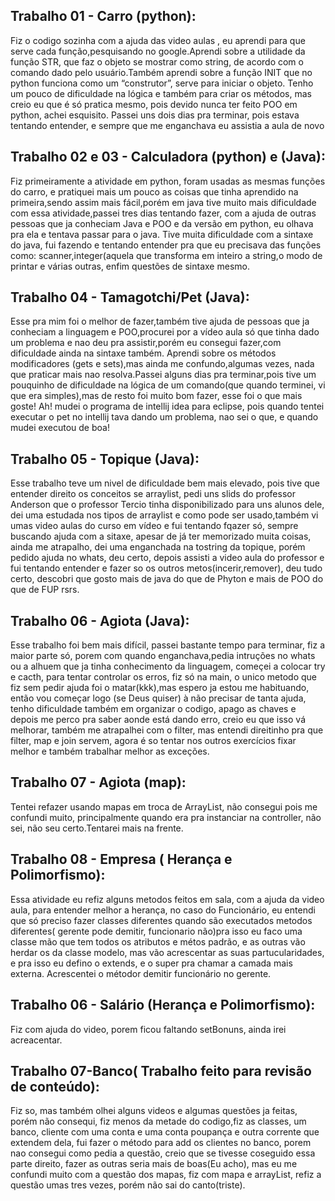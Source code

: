 ## Trabalho 01 - Carro (python): 
   Fiz o codigo sozinha com a ajuda das video aulas , eu aprendi para que serve cada função,pesquisando no google.Aprendi sobre a utilidade da função STR, que faz o objeto se mostrar como string, de acordo com o comando dado pelo usuário.Também aprendi sobre a função INIT que no python funciona como um “construtor”, serve para iniciar o objeto. Tenho um pouco de dificuldade na lógica e também para criar os métodos, mas creio eu que é só pratica mesmo, pois devido nunca ter feito POO em python, achei esquisito. Passei uns dois dias pra terminar, pois estava tentando entender, e sempre que me enganchava eu assistia a aula de novo

## Trabalho 02 e 03 - Calculadora (python) e (Java):
   Fiz primeiramente a atividade em python, foram usadas as mesmas funções do carro, e pratiquei mais um pouco as coisas que tinha aprendido na primeira,sendo assim mais fácil,porém em java tive muito mais dificuldade com essa atividade,passei tres dias tentando fazer, com a ajuda de outras pessoas que ja conheciam Java e POO e da versão em python, eu olhava pra ela e tentava passar para o java. Tive muita dificuldade com a sintaxe do java, fui fazendo e tentando entender pra que eu precisava das funções como: scanner,integer(aquela que transforma em inteiro a string,o modo de printar e várias outras, enfim questões de sintaxe mesmo.

## Trabalho 04 - Tamagotchi/Pet (Java):
   Esse pra mim foi o melhor de fazer,também tive ajuda de pessoas que ja conheciam a linguagem e POO,procurei por a vídeo aula só que tinha dado um problema e nao deu pra assistir,porém eu consegui fazer,com dificuldade ainda na sintaxe também. Aprendi sobre os métodos modificadores (gets e sets),mas ainda me confundo,algumas vezes, nada que praticar mais nao resolva.Passei alguns dias pra terminar,pois tive um pouquinho de dificuldade na lógica de um comando(que quando terminei, vi que era simples),mas de resto foi muito bom fazer, esse foi o que mais goste! Ah! mudei o programa de intellij idea para eclipse, pois quando tentei executar o pet no intellij tava dando um problema, nao sei o que, e quando mudei executou de boa!

## Trabalho 05 - Topique (Java):
   Esse trabalho teve um nivel de dificuldade bem mais elevado, pois tive que entender direito os conceitos se arraylist, pedi uns slids do professor Anderson que o professor Tercio tinha disponibilizado para uns alunos dele, dei uma estudada nos tipos de arraylist e como pode ser usado,também vi umas video aulas do curso em vídeo e fui tentando fqazer só, sempre buscando ajuda com a sitaxe, apesar de já ter memorizado muita coisas, ainda me atrapalho, dei uma enganchada na tostring da topique, porém pedido ajuda no whats, deu certo, depois assisti a video aula do professor e fui tentando entender e fazer so os outros metos(incerir,remover), deu tudo certo, descobri que gosto mais de java do que de Phyton e mais de POO do que de FUP rsrs.
## Trabalho 06 - Agiota (Java):
 Esse trabalho foi bem mais difícil, passei bastante tempo para terminar, fiz a maior parte só, porem com quando enganchava,pedia intruções no whats ou a alhuem que ja tinha conhecimento da linguagem, começei a colocar try e cacth, para tentar controlar os erros, fiz só na main, o unico metodo que fiz sem pedir ajuda foi o matar(kkk),mas espero ja estou me  habituando, então vou começar logo (se Deus quiser) à não precisar de tanta ajuda, tenho dificuldade também em organizar o codigo, apago as chaves e depois me perco pra saber aonde está dando erro, creio eu que isso vá melhorar, também me atrapalhei com o filter, mas entendi direitinho pra que filter, map e join servem, agora é so tentar nos outros exercícios fixar melhor e também trabalhar melhor as exceções. 
 
## Trabalho 07 - Agiota (map):
Tentei refazer usando mapas em troca de ArrayList, não consegui pois me confundi muito, principalmente quando era pra instanciar na controller, não sei, não seu certo.Tentarei mais na frente.
## Trabalho 08 - Empresa ( Herança e Polimorfismo):
  Essa atividade eu refiz alguns metodos feitos em sala, com a ajuda da video aula, para entender melhor a herança, no caso do Funcionário, eu entendi que só preciso fazer classes diferentes quando são executados metodos diferentes( gerente pode demitir, funcionario não)pra isso eu faco uma classe mão que tem todos os atributos e métos padrão, e as outras vão herdar os da classe modelo, mas vão acrescentar as suas partucularidades, e pra isso eu defino o extends, e o super pra chamar a camada mais externa. Acrescentei o métodor demitir funcionário no gerente.

## Trabalho 06 - Salário (Herança e Polimorfismo):
Fiz com ajuda do video, porem ficou faltando setBonuns, ainda irei acreacentar.

## Trabalho 07-Banco( Trabalho feito para revisão de conteúdo):
Fiz so, mas também olhei alguns videos e algumas questões ja feitas, porém não consequi, fiz menos da metade do codigo,fiz as classes, um banco, cliente com uma conta e uma conta poupança e outra corrente que extendem dela, fui fazer o método para add os clientes no banco, porem nao consegui como pedia a questão, creio que se tivesse coseguido essa parte direito, fazer as outras seria mais de boas(Eu acho), mas eu me confundi muito com a questão dos mapas, fiz com mapa e arrayList, refiz a questão umas tres vezes, porém não sai do canto(triste).
